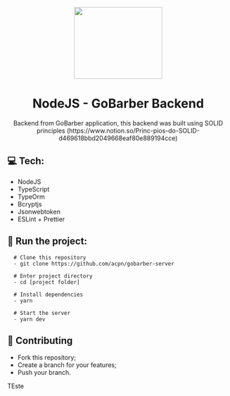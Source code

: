 <p align="center">
  <img width="200" height="163" src="https://camo.githubusercontent.com/8c13dc2618dbd7f76d1d574350b98fdee1335ce5/68747470733a2f2f726f636b6574736561742d63646e2e73332d73612d656173742d312e616d617a6f6e6177732e636f6d2f626f6f7463616d702d6865616465722e706e67">
</p>
<h1 align=center>NodeJS - GoBarber Backend</h1>
<p align="center">Backend from GoBarber application, this backend was built using SOLID principles (https://www.notion.so/Princ-pios-do-SOLID-d469618bbd2049668eaf80e889194cce)</p>

## :computer: Tech:
- NodeJS
- TypeScript
- TypeOrm
- Bcryptjs
- Jsonwebtoken
- ESLint + Prettier

## :running: Run the project:
```shell
  # Clone this repository
  - git clone https://github.com/acpn/gobarber-server

  # Enter project directory
  - cd [project folder]

  # Install dependencies
  - yarn

  # Start the server
  - yarn dev
```

## :fork_and_knife: Contributing
- Fork this repository;
- Create a branch for your features;
- Push your branch.

TEste
